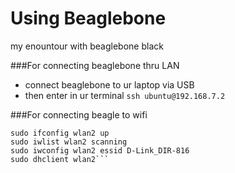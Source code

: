 # Using Beaglebone
my enountour with beaglebone black

###For connecting beaglebone thru LAN
 * connect beaglebone to ur laptop via USB
 * then enter in ur terminal
  `ssh ubuntu@192.168.7.2`

###For connecting beagle to wifi
```ssh ubuntu@192.168.7.2
sudo ifconfig wlan2 up
sudo iwlist wlan2 scanning
sudo iwconfig wlan2 essid D-Link_DIR-816
sudo dhclient wlan2```
